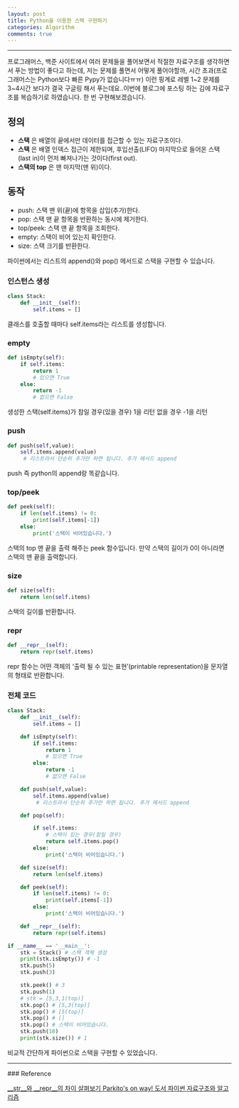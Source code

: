 ```yaml
---
layout: post
title: Python을 이용한 스택 구현하기
categories: Algorithm
comments: true
---
```


----

프로그래머스, 백준 사이트에서 여러 문제들을 풀어보면서 적절한 자료구조를 생각하면서 푸는 방법이 좋다고 하는데,
저는 문제를 풀면서 어떻게 풀어야할까, 시간 초과(프로그래머스는 Python보다 빠른 Pypy가 없습니다ㅠㅠ)
이런 핑계로 레벨 1~2 문제를 3~4시간 보다가 결국 구글링 해서 푸는데요..이번에 블로그에 포스팅 하는 김에 자료구조를 복습하기로 하였습니다.
한 번 구현해보겠습니다.

## 정의
+ __스택__ 은 배열의 끝에서만 데이터를 접근할 수 있는 자료구조이다.
+ __스택__ 은 배열 인덱스 접근이 제한되며, 후입선출(LIFO) 마지막으로 들어온 스택(last in)이 먼저 빠져나가는 것이다(first out).
+ __스택의 top__ 은 맨 마지막(맨 위)이다.



## 동작
+ push: 스택 맨 위(끝)에 항목을 삽입(추가)한다.
+ pop: 스택 맨 끝 항목을 반환하는 동시에 제거한다.
+ top/peek: 스택 맨 끝 항목을 조회한다.
+ empty: 스택이 비어 있는지 확인한다.
+ size: 스택 크기를 반환한다.

파이썬에서는 리스트의 append()와 pop() 메서드로 스택을 구현할 수 있습니다.
### 인스턴스 생성
~~~python
class Stack:
    def __init__(self):
        self.items = []
~~~
클래스를 호출할 때마다 self.items라는 리스트를 생성합니다.

### empty
~~~python
def isEmpty(self):
    if self.items:
        return 1
        # 있으면 True
    else:
        return -1
        # 없으면 False

~~~
생성한 스택(self.items)가 참일 경우(있을 경우) 1을 리턴 없을 경우 -1을 리턴

### push
~~~python
def push(self,value):
    self.items.append(value)
     # 리스트라서 단순히 추가만 하면 됩니다. 추가 메서드 append

~~~
push 즉 python의 append랑 똑같습니다.

### top/peek
~~~python
def peek(self):
    if len(self.items) != 0:
        print(self.items[-1])
    else:
        print('스택이 비어있습니다.')
~~~
스택의 top 맨 끝을 출력 해주는 peek 함수입니다.
만약 스택의 길이가 0이 아니라면 스택의 맨 끝을 출력합니다.

### size
~~~python
def size(self):
    return len(self.items)
~~~
스택의 길이를 반환합니다.

### repr
~~~python
def __repr__(self):
    return repr(self.items)
~~~

repr 함수는 어떤 객체의 ‘출력 될 수 있는 표현’(printable representation)을 문자열의 형태로 반환합니다.

### 전체 코드
~~~python
class Stack:
    def __init__(self):
        self.items = []

    def isEmpty(self):
        if self.items:
            return 1
            # 있으면 True
        else:
            return -1
            # 없으면 False

    def push(self,value):
        self.items.append(value)
         # 리스트라서 단순히 추가만 하면 됩니다. 추가 메서드 append

    def pop(self):

        if self.items:
            # 스택이 있는 경우(참일 경우)
            return self.items.pop()
        else:
            print('스택이 비어있습니다.')

    def size(self):
        return len(self.items)

    def peek(self):
        if len(self.items) != 0:
            print(self.items[-1])
        else:
            print('스택이 비어있습니다.')

    def __repr__(self):
        return repr(self.items)

if __name__ == '__main__':
    stk = Stack() # 스택 객체 생성
    print(stk.isEmpty()) # -1
    stk.push(5)
    stk.push(3)

    stk.peek() # 3
    stk.push(1)
    # stk = [5,3,1(top)]
    stk.pop() # [5,3(top)]
    stk.pop() # [5(top)]
    stk.pop() # []
    stk.pop() # 스택이 비어있습니다.
    stk.push(10)
    print(stk.size()) # 1

~~~
비교적 간단하게 파이썬으로 스택을 구현할 수 있었습니다.
<hr>
### Reference

[__str__와 __repr__의 차이 살펴보기 Parkito's on way! ](https://shoark7.github.io/programming/python/difference-between-__repr__-vs-__str__)
[도서 파이썬 자료구조와 알고리즘](http://www.yes24.com/Product/Goods/74971408)
